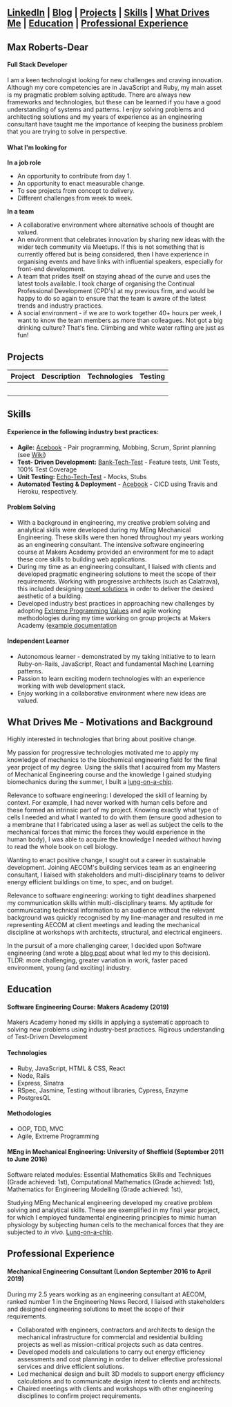 [LinkedIn](LINK) | [Blog](LINK) | [Projects](#githubProjects) | [Skills](#skills) | [What Drives Me](#drivers) | [Education](#education) | [Professional Experience](#professionalExperience) 
---

## Max Roberts-Dear

#### Full Stack Developer

I am a keen technologist looking for new challenges and craving innovation. Although my core competencies are in JavaScript and Ruby, my main asset is my pragmatic problem solving aptitude. There are always new frameworks and technologies, but these can be learned if you have a good understanding of systems and patterns. I enjoy solving problems and architecting solutions and my years of experience as an engineering consultant have taught me the importance of keeping the business problem that you are trying to solve in perspective.

#### What I'm looking for

**In a job role**

* An opportunity to contribute from day 1. 
* An opportunity to enact measurable change.
* To see projects from concept to delivery.
* Different challenges from week to week.

**In a team**

* A collaborative environment where alternative schools of thought are valued.
* An environment that celebrates innovation by sharing new ideas with the wider tech community via Meetups. If this is not something that is currently offered but is being considered, then I have experience in organising events and have links with influential speakers, especially for front-end development. 
* A team that prides itself on staying ahead of the curve and uses the latest tools available. I took charge of organising the Continual Professional Development (CPD's) at my previous firm, and would be happy to do so again to ensure that the team is aware of the latest trends and industry practices. 
* A social environment - if we are to work together 40+ hours per week, I want to know the team members as more than colleagues. Not got a big drinking culture? That's fine. Climbing and white water rafting are just as fun!

## <a name = "githubProjects">Projects</a>

| Project     | Description | Technologies | Testing |
|-------------|:-------------:|:------------:| :------------:|
| | | | | 
| | | | |
| | | | |
| | | | |
| | | | |


## <a name = "skills">Skills</a>

#### Experience in the following industry best practices:

- **Agile:** [Acebook](https://github.com/MaxRobertsDear/acebook-Isambard) - Pair programming, Mobbing, Scrum, Sprint planning (see [Wiki](https://github.com/MaxRobertsDear/acebook-Isambard/wiki))
- **Test- Driven Development:** [Bank-Tech-Test](LINK) - Feature tests, Unit Tests, 100% Test Coverage
- **Unit Testing:** [Echo-Tech-Test](LINK) - Mocks, Stubs
- **Automated Testing & Deployment**  - [Acebook](https://github.com/MaxRobertsDear/acebook-Isambard) - CICD using Travis and Heroku, respectively.

#### Problem Solving
- With a background in engineering, my creative problem solving and analytical skills were developed during my MEng Mechanical Engineering. These skills were then honed throughout my years working as an engineering consultant. The intensive software engineering course at Makers Academy provided an environment for me to adapt these core skills to building web applications. 
- During my time as an engineering consultant, I liaised with clients and developed pragmatic engineering solutions to meet the scope of their requirements. Working with progressive architects (such as Calatrava), this included designing [novel solutions](https://www.greenwichpeninsula.co.uk/whats-on/the-peninsulist/peninsula-place/) in order to deliver the desired aesthetic of a building. 
- Developed industry best practices in approaching new challenges by adopting [Extreme Programming Values](http://www.extremeprogramming.org/values.html) and agile working methodologies during my time working on group projects at Makers Academy ([example documentation](https://github.com/MaxRobertsDear/acebook-Isambard/wiki) 

#### Independent Learner
- Autonomous learner - demonstrated by my taking initiative to to learn Ruby-on-Rails, JavaScript, React and fundamental Machine Learning patterns.
- Passion to learn exciting modern technologies with an experience working with web development stack.
- Enjoy working in a collaborative environment where new ideas are valued.

## <a name = "drivers">What Drives Me - Motivations and Background</a> 

Highly interested in technologies that bring about positive change. 

My passion for progressive technologies motivated me to apply my knowledge of mechanics to the biochemical engineering field for the final year project of my degree. Using the skills that I acquired from my Masters of Mechanical Engineering course and the knowledge I gained studying biomechanics during the summer, I built a [lung-on-a-chip](LINK).

Relevance to software engineering: I developed the skill of learning by context. For example, I had never worked with human cells before and these formed an intrinsic part of my project. Knowing exactly what type of cells I needed and what I wanted to do with them (ensure good adhesion to a membrane that I fabricated using a laser as well as subject the cells to the mechanical forces that mimic the forces they would experience in the human body), I was able to acquire the knowledge I needed without having to read the whole book on cell biology. 

Wanting to enact positive change, I sought out a career in sustainable development. Joining AECOM's building services team as an engineering consultant, I liaised with stakeholders and multi-disciplinary teams to deliver energy efficient buildings on time, to spec, and on budget.

Relevance to software engineering: working to tight deadlines sharpened my communication skills within multi-disciplinary teams. My aptitude for communicating technical information to an audience without the relevant background was quickly recognised by my line-manager and resulted in me representing AECOM at client meetings and leading the mechanical discipline at workshops with architects, structural, and electrical engineers. 

In the pursuit of a more challenging career, I decided upon Software engineering (and wrote a [blog post](LINK) about what led my to this decision). TLDR: more challenging, greater variation in work, faster paced environment, young (and exciting) industry.

## <a name = "education">Education</a>


#### Software Engineering Course: Makers Academy (2019)

Makers Academy honed my skills in applying a systematic approach to solving new problems using industry-best practices.
Rigirous understanding of Test-Driven Development

#### Technologies

- Ruby, JavaScript, HTML & CSS, React
- Node, Rails
- Express, Sinatra
- RSpec, Jasmine, Testing without libraries, Cypress, Enzyme
- PostgresQL

#### Methodologies

- OOP, TDD, MVC
- Agile, Extreme Programming

#### MEng in Mechanical Engineering: University of Sheffield (September 2011 to June 2016)
Software related modules: Essential Mathematics Skills and Techniques (Grade achieved: 1st), Computational Mathematics (Grade achieved: 1st), Mathematics for Engineering Modelling (Grade achieved: 1st), 

Studying MEng Mechanical engineering developed my creative problem solving and analytical skills. These are exemplified in my final year project, for which I employed fundamental engineering principles to mimic human physiology by subjecting human cells to the mechanical forces that they are subjected to *in vivo*. [Lung-on-a-chip](Link).

## <a name = "professionalExperience">Professional Experience</a>

#### Mechanical Engineering Consultant (London September 2016 to April 2019)
During my 2.5 years working as an engineering consultant at AECOM, ranked number 1 in the Engineering News Record, I liaised with stakeholders and designed engineering solutions to meet the scope of their requirements.

- Collaborated with engineers, contractors and architects to design the mechanical infrastructure for commercial and residential building projects as well as mission-critical projects such as data centres.
- Developed models and calculations to carry out energy efficiency assessments and cost planning in order to deliver effective professional services and drive efficient solutions.
- Led mechanical design and built 3D models to support energy efficiency calculations and to communicate design intent to clients and architects.
- Chaired meetings with clients and workshops with other engineering disciplines to confirm project requirements.
